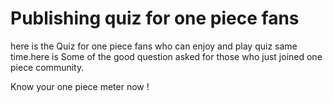 # Publishing quiz for one piece fans

here is the Quiz for one piece fans who can enjoy and play quiz same time.here is Some of the good question asked for those who just joined one piece community.

Know your one piece meter now !